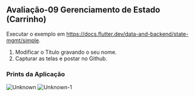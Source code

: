 <h2>Avaliação-09 Gerenciamento de Estado (Carrinho)</h2>

Executar o exemplo em https://docs.flutter.dev/data-and-backend/state-mgmt/simple.

1) Modificar o Titulo gravando o seu nome.
2) Capturar as telas e postar no Github.

<h3>Prints da Aplicação</h3>

![Unknown](https://github.com/user-attachments/assets/097e827d-7c59-482b-9f36-9986c168d8d0)
![Unknown-1](https://github.com/user-attachments/assets/8d49c19d-39f9-4e23-a75c-d0e531135b6e)
